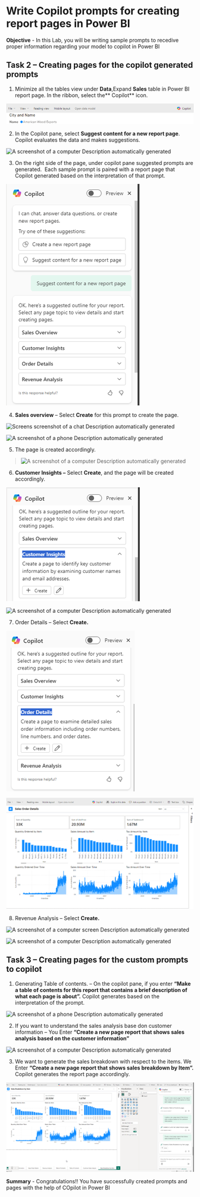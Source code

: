 # Write Copilot prompts for creating report pages in Power BI

**Objective** - In this Lab, you will be writing sample prompts to recedive proper information regarding your model to copilot in Power BI 


## Task 2 – Creating pages for the copilot generated prompts 

1.  Minimize all the tables view under **Data**,Expand **Sales** table in Power BI report page. In the ribbon, select the** Copilot** icon.

![](./media/media4/image7.png)

2.  In the Copilot pane, select **Suggest content for a new report
    page**. Copilot evaluates the data and makes suggestions.

![A screenshot of a computer Description automatically
generated](./media/media4/image8.png)

3.  On the right side of the page, under copilot pane suggested prompts
    are generated.  Each sample prompt is paired with a report page that
    Copilot generated based on the interpretation of that prompt.

![](./media/media4/image9.png)

4.  **Sales overview** – Select **Create** for this prompt to create the
    page.

![Screens screenshot of a chat Description automatically
generated](./media/media4/image10.png)

![A screenshot of a phone Description automatically
generated](./media/media4/image11.png)

5.  The page is created accordingly.

> ![A screenshot of a computer Description automatically
> generated](./media/media4/image12.png)

6.  **Customer Insights –** Select **Create**, and the page will be
    created accordingly.

![](./media/media4/image13.png)

![A screenshot of a computer Description automatically
generated](./media/media4/image14.png)

7.  Order Details – Select **Create.**

![](./media/media4/image15.png)

![](./media/media4/image16.png)

8.  Revenue Analysis – Select **Create.**

![A screenshot of a computer screen Description automatically
generated](./media/media4/image17.png)

![A screenshot of a computer Description automatically
generated](./media/media4/image18.png)

## Task 3 – Creating pages for the custom prompts to copilot

1.  Generating Table of contents. – On the copilot pane, if you enter
    **“Make a table of contents for this report that contains a brief
    description of what each page is about”.** Copilot generates based
    on the interpretation of the prompt.

![A screenshot of a phone Description automatically
generated](./media/media4/image19.png)

2.  If you want to understand the sales analysis base don customer
    information – You Enter **“Create a new page report that shows sales
    analysis based on the customer information”**

![A screenshot of a computer Description automatically
generated](./media/media4/image20.png)

3.  We want to generate the sales breakdown with respect to the items.
    We Enter **“Create a new page report that shows sales breakdown by
    Item”.** Copilot generates the report page accordingly.

![](./media/media4/image21.png)


**Summary** - Congratulations!!  You have successfully created prompts and pages with the help of COpilot in Power BI